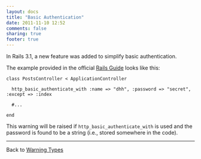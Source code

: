 ```yaml
---
layout: docs
title: "Basic Authentication"
date: 2011-11-10 12:52
comments: false
sharing: true
footer: true
---
```


In Rails 3.1, a new feature was added to simplify basic authentication.

The example provided in the official [Rails Guide](http://guides.rubyonrails.org/getting_started.html) looks like this:

    class PostsController < ApplicationController

      http_basic_authenticate_with :name => "dhh", :password => "secret", :except => :index

      #...

    end

This warning will be raised if `http_basic_authenticate_with` is used and the password is found to be a string (i.e., stored somewhere in the code).

---
Back to [Warning Types](/docs/warning_types)
